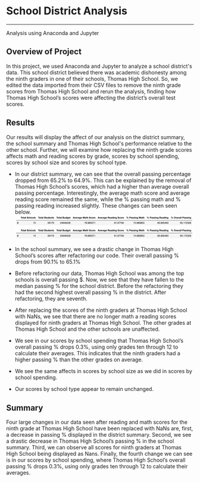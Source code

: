 # School District Analysis 
---
Analysis using Anaconda and Jupyter 

## Overview of Project
In this project, we used Anaconda and Jupyter to analyze a school district's data. This school district believed there was academic dishonesty among the ninth graders in one of their schools, Thomas High School. So, we edited the data imported from their CSV files to remove the ninth grade scores from Thomas High School and rerun the analysis, finding how Thomas High School’s scores were affecting the district’s overall test scores. 
## Results
Our results will display the affect of our analysis on the district summary, the school summary and Thomas High School's performance relative to the other school. Further, we will examine how replacing the ninth grade scores affects math and reading scores by grade, scores by school spending, scores by school size and scores by school type.

* In our district summary, we can see that the overall passing percentage dropped from 65.2% to 64.9%. This can be explained by the removal of Thomas High School’s scores, which had a higher than average overall passing percentage. Interestingly, the average math score and average reading score remained the same, while the % passing math and % passing reading increased slightly. These changes can been seen below. 
![district_summary_before.png](district_summary_before.png)
![district_summary_after.png](district_summary_after.png)
* In the school summary, we see a drastic change in Thomas High School’s scores after refactoring our code. Their overall passing % drops from 90.1% to 65.1% 

* Before refactoring our data, Thomas High School was among the top schools is overall passing $. Now, we see that they have fallen to the median passing % for the school district. Before the refactoring they had the second highest overall passing % in the district. After refactoring, they are seventh.

* After replacing the scores of the ninth graders at Thomas High School with NaNs, we see that there are no longer math a reading scores displayed for ninth graders at Thomas High School. The other grades at Thomas High School and the other schools are unaffected.

* We see in our scores by school spending that Thomas High School’s overall passing % drops 0.3%, using only grades ten through 12 to calculate their averages. This indicates that the ninth graders had a higher passing % than the other grades on average. 

* We see the same affects in scores by school size as we did in scores by school spending. 

* Our scores by school type appear to remain unchanged. 

## Summary 
Four large changes in our data seen after reading and math scores for the ninth grade at Thomas High School have been replaced with NaNs are, first, a decrease in passing % displayed in the district summary. Second, we see a drastic decrease in Thomas High School’s passing % in the school summary. Third, we can observe all scores for ninth graders at Thomas High School being displayed as Nans. Finally, the fourth change we can see is in our scores by school spending,  where Thomas High School’s overall passing % drops 0.3%, using only grades ten through 12 to calculate their averages.
